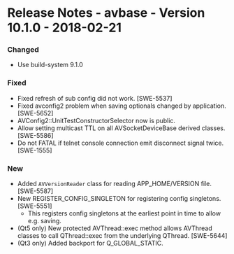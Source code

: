 Release Notes - avbase - Version 10.1.0 - 2018-02-21
====================================================

### Changed

* Use build-system 9.1.0

### Fixed

* Fixed refresh of sub config did not work.  [SWE-5537]
* Fixed avconfig2 problem when saving optionals changed by application. [SWE-5652]
* AVConfig2::UnitTestConstructorSelector now is public.
* Allow setting multicast TTL on all AVSocketDeviceBase derived classes. [SWE-5586]
* Do not FATAL if telnet console connection emit disconnect signal twice. [SWE-1555]

### New

* Added `AVVersionReader` class for reading APP_HOME/VERSION file. [SWE-5587]
* New REGISTER_CONFIG_SINGLETON for registering config singletons. [SWE-5551]
  * This registers config singletons at the earliest point in time to allow e.g. saving.
* (Qt5 only) New protected AVThread::exec method allows AVThread classes to call QThread::exec from the underlying QThread. [SWE-5644]
* (Qt3 only) Added backport for Q_GLOBAL_STATIC.
